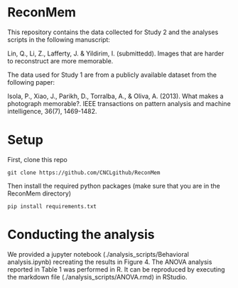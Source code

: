 # ReconMem

This repository contains the data collected for Study 2 and the analyses scripts in the following manuscript:

Lin, Q., Li, Z., Lafferty, J. & Yildirim, I. (submittedd). Images that are harder to reconstruct are more memorable. 

The data used for Study 1 are from a publicly available dataset from the following paper:

Isola, P., Xiao, J., Parikh, D., Torralba, A., & Oliva, A. (2013). What makes a photograph memorable?. IEEE transactions on pattern analysis and machine intelligence, 36(7), 1469-1482.

# Setup
First, clone this repo

```
git clone https://github.com/CNCLgithub/ReconMem
```

Then install the required python packages (make sure that you are in the ReconMem directory)

```
pip install requirements.txt
```

# Conducting the analysis

We provided a jupyter notebook (./analysis_scripts/Behavioral analysis.ipynb) recreating the results in Figure 4.  The ANOVA analysis reported in Table 1 was performed in R. It can be reproduced by executing the markdown file (./analysis_scripts/ANOVA.rmd) in RStudio.


